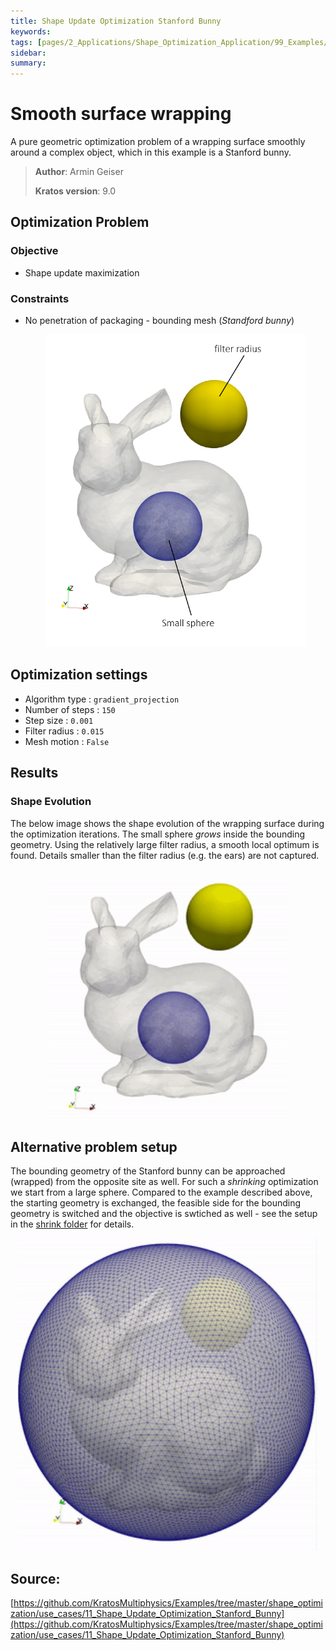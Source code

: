 ```yaml
---
title: Shape Update Optimization Stanford Bunny
keywords: 
tags: [pages/2_Applications/Shape_Optimization_Application/99_Examples/Shape_Update_Optimization_Stanford_Bunny.md]
sidebar: 
summary: 
---
```

# Smooth surface wrapping

A pure geometric optimization problem of a wrapping surface smoothly around a complex object, which in this example is a Stanford bunny.

> **Author**: Armin Geiser
>
> **Kratos version**: 9.0

## Optimization Problem

### Objective
- Shape update maximization

### Constraints
- No penetration of packaging - bounding mesh (*Standford bunny*)

  <p align="center">
    <img src="https://raw.githubusercontent.com/KratosMultiphysics/Examples/master/shape_optimization/use_cases/11_Shape_Update_Optimization_Stanford_Bunny/images/bunny_opt_setup.png" height="500">
  </p>

## Optimization settings
- Algorithm type : `gradient_projection`
- Number of steps : `150`
- Step size : `0.001`
- Filter radius : `0.015`
- Mesh motion : `False`

## Results

### Shape Evolution
The below image shows the shape evolution of the wrapping surface during the optimization iterations. The small sphere *grows* inside the bounding geometry. Using the relatively large filter radius, a smooth local optimum is found. Details smaller than the filter radius (e.g. the ears) are not captured.

<p align="center">
    <img src="https://raw.githubusercontent.com/KratosMultiphysics/Examples/master/shape_optimization/use_cases/11_Shape_Update_Optimization_Stanford_Bunny/images/bunny_results_smallSphere.gif" height="400">
</p>


## Alternative problem setup

The bounding geometry of the Stanford bunny can be approached (wrapped) from the opposite site as well. For such a *shrinking* optimization we start from a large sphere. Compared to the example described above, the starting geometry is exchanged, the feasible side for the bounding geometry is switched and the objective is swtiched as well - see the setup in the [shrink folder](shrink) for details.

  <p align="center">
    <img src="https://raw.githubusercontent.com/KratosMultiphysics/Examples/master/shape_optimization/use_cases/11_Shape_Update_Optimization_Stanford_Bunny/images/bunny_results_largeSphere.gif" height="500">
  </p>



## Source: 
[https://github.com/KratosMultiphysics/Examples/tree/master/shape_optimization/use_cases/11_Shape_Update_Optimization_Stanford_Bunny](https://github.com/KratosMultiphysics/Examples/tree/master/shape_optimization/use_cases/11_Shape_Update_Optimization_Stanford_Bunny)
